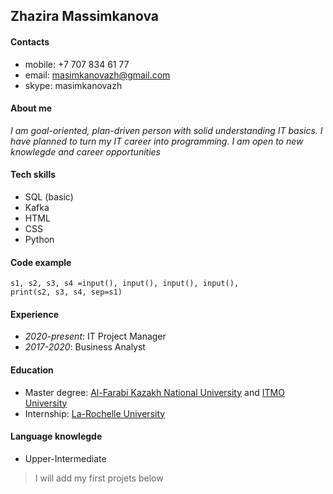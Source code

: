 ## Zhazira Massimkanova



#### Contacts
* mobile: +7 707 834 61 77
* email: masimkanovazh@gmail.com
* skype: masimkanovazh


#### About me 
*I am goal-oriented, plan-driven person with solid understanding IT basics. 
I have planned to turn my IT career into programming. I am open to new knowlegde and career opportunities*


#### Tech skills
* SQL (basic)
* Kafka
* HTML
* CSS
* Python


#### Code example
```
s1, s2, s3, s4 =input(), input(), input(), input(), 
print(s2, s3, s4, sep=s1)
``` 


#### Experience
* *2020-present*: IT Project Manager
* *2017-2020*: Business Analyst


#### Education
* Master degree: [Al-Farabi Kazakh National University](https://www.kaznu.kz/ru) and [ITMO University](https://itmo.ru/)
* Internship: [La-Rochelle University](https://www.univ-larochelle.fr/)


#### Language knowlegde
* Upper-Intermediate  


> I will add my first projets below
